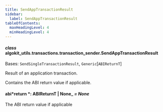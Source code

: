 ```yaml
---
title: SendAppTransactionResult
sidebar:
  label: SendAppTransactionResult
tableOfContents:
  maxHeadingLevel: 4
  minHeadingLevel: 4
---
```


#### _class_ algokit_utils.transactions.transaction_sender.SendAppTransactionResult

Bases: `SendSingleTransactionResult`, `Generic`[`ABIReturnT`]

Result of an application transaction.

Contains the ABI return value if applicable.

#### abi*return *: ABIReturnT | None\_ _= None_

The ABI return value if applicable
